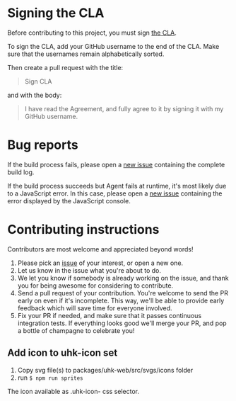 # Signing the CLA

Before contributing to this project, you must sign [the CLA](/cla/cla-1.0.0.md).

To sign the CLA, add your GitHub username to the end of the CLA. Make sure that the usernames remain alphabetically sorted.

Then create a pull request with the title:

> Sign CLA

and with the body:

> I have read the Agreement, and fully agree to it by signing it with my GitHub username.

# Bug reports

If the build process fails, please open a [new issue](https://github.com/UltimateHackingKeyboard/agent/issues/new) containing the complete build log.

If the build process succeeds but Agent fails at runtime, it's most likely due to a JavaScript error. In this case, please open a [new issue](https://github.com/UltimateHackingKeyboard/agent/issues/new) containing the error displayed by the JavaScript console.

# Contributing instructions

Contributors are most welcome and appreciated beyond words!

1. Please pick an [issue](https://github.com/UltimateHackingKeyboard/agent/issues) of your interest, or open a new one.
2. Let us know in the issue what you're about to do.
3. We let you know if somebody is already working on the issue, and thank you for being awesome for considering to contribute.
4. Send a pull request of your contribution. You're welcome to send the PR early on even if it's incomplete. This way, we'll be able to provide early feedback which will save time for everyone involved.
5. Fix your PR if needed, and make sure that it passes continuous integration tests. If everything looks good we'll merge your PR, and pop a bottle of champagne to celebrate you!

## Add icon to uhk-icon set

1. Copy svg file(s) to packages/uhk-web/src/svgs/icons folder
2. run `$ npm run sprites`

The icon available as .uhk-icon-<filename without extension> css selector.

